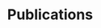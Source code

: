 ---
layout: publications
title: Publications
permalink: "/pubs/active-learning"
topic_filter: "Active Learning"
---